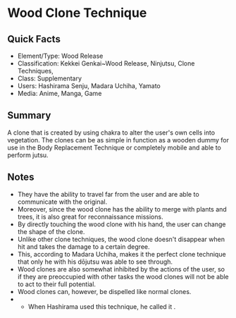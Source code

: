 # Wood Clone Technique

## Quick Facts
- Element/Type: Wood Release
- Classification: Kekkei Genkai~Wood Release, Ninjutsu, Clone Techniques,
- Class: Supplementary
- Users: Hashirama Senju, Madara Uchiha, Yamato
- Media: Anime, Manga, Game

## Summary
A clone that is created by using chakra to alter the user's own cells into vegetation. The clones can be as simple in function as a wooden dummy for use in the Body Replacement Technique or completely mobile and able to perform jutsu.

## Notes
- They have the ability to travel far from the user and are able to communicate with the original.
- Moreover, since the wood clone has the ability to merge with plants and trees, it is also great for reconnaissance missions.
- By directly touching the wood clone with his hand, the user can change the shape of the clone.
- Unlike other clone techniques, the wood clone doesn't disappear when hit and takes the damage to a certain degree.
- This, according to Madara Uchiha, makes it the perfect clone technique that only he with his dōjutsu was able to see through.
- Wood clones are also somewhat inhibited by the actions of the user, so if they are preoccupied with other tasks the wood clones will not be able to act to their full potential.
- Wood clones can, however, be dispelled like normal clones.
- * When Hashirama used this technique, he called it .
